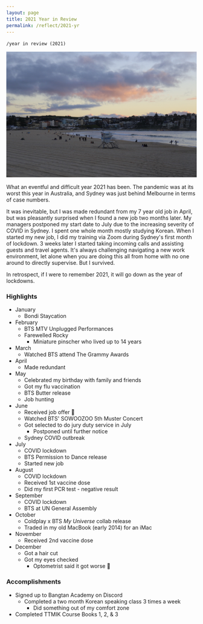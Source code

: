 ```yaml
---
layout: page
title: 2021 Year in Review
permalink: /reflect/2021-yr
---
```


`/year in review (2021)`


<img src="/assets/2021-01-bondi-1.jpg" alt="Bondi Beach during sunset">


What an eventful and difficult year 2021 has been. The pandemic was at its worst this year in Australia, and Sydney was just behind Melbourne in terms of case numbers. 

It was inevitable, but I was made redundant from my 7 year old job in April, but  was pleasantly surprised when I found a new job two months later. My managers postponed my start date to July due to the increasing severity of COVID in Sydney. I spent one whole month mostly studying Korean. When I started my new job, I did my training via Zoom during Sydney's first month of lockdown. 3 weeks later I started taking incoming calls and assisting guests and travel agents. It's always challenging navigating a new work environment, let alone when you are doing this all from home with no one around to directly supervise. But I survived. 

In retrospect, if I were to remember 2021, it will go down as the year of lockdowns. 


### Highlights

- January
  - Bondi Staycation
- February
  - BTS MTV Unplugged Performances
  - Farewelled Rocky 
    - Miniature pinscher who lived up to 14 years
- March
  - Watched BTS attend The Grammy Awards
- April
  - Made redundant
- May
  - Celebrated my birthday with family and friends
  - Got my flu vaccination
  - BTS Butter release
  - Job hunting
- June
  - Received job offer 🎉
  - Watched BTS' SOWOOZOO 5th Muster Concert
  - Got selected to do jury duty service in July
    - Postponed until further notice
  - Sydney COVID outbreak
- July
  - COVID lockdown
  - BTS Permission to Dance release
  - Started new job
- August
  - COVID lockdown
  - Received 1st vaccine dose
  - Did my first PCR test - negative result
- September
  - COVID lockdown
  - BTS at UN General Assembly
- October
  - Coldplay x BTS *My Universe* collab release
  - Traded in my old MacBook (early 2014) for an iMac
- November
  - Received 2nd vaccine dose
- December
  - Got a hair cut
  - Got my eyes checked 
    - Optometrist said it got worse 🥲

### Accomplishments

- Signed up to Bangtan Academy on Discord
    - Completed a two month Korean speaking class 3 times a week
      - Did something out of my comfort zone
- Completed TTMIK Course Books 1, 2, & 3 

<style>
  .wrapper {
    max-width: 58em;
  }
</style>